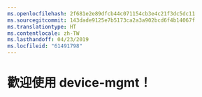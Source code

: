 ```yaml
---
ms.openlocfilehash: 2f681e2e89dfcb44c071154cb3e4c21f3dc5dc11
ms.sourcegitcommit: 143dade9125e7b5173ca2a3a902bcd6f4b14067f
ms.translationtype: HT
ms.contentlocale: zh-TW
ms.lasthandoff: 04/23/2019
ms.locfileid: "61491798"
---
```

# <a name="welcome-to-device-mgmt"></a>歡迎使用 device-mgmt！